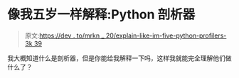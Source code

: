 # 像我五岁一样解释:Python 剖析器

> 原文:[https://dev . to/mrkn _ 20/explain-like-im-five-python-profilers-3k 39](https://dev.to/mrkn_20/explain-like-im-five-python-profilers-3k39)

我大概知道什么是剖析器，但是你能给我解释一下吗，这样我就能完全理解他们做什么了？